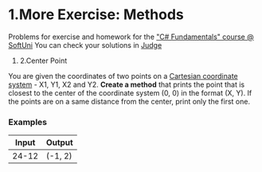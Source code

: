 ﻿# 1.More Exercise: Methods

Problems for exercise and homework for the [&quot;C#  Fundamentals&quot; course @ SoftUni](https://softuni.bg/modules/57/tech-module-4-0)
You can check your solutions in [Judge](https://judge.softuni.bg/Contests/1287)


1. 2.Center Point

You are given the coordinates of two points on a [Cartesian coordinate system](https://en.wikipedia.org/wiki/Cartesian_coordinate_system) - X1, Y1, X2 and Y2. **Create a method** that prints the point that is closest to the center of the coordinate system (0, 0) in the format (X, Y). If the points are on a same distance from the center, print only the first one.

### Examples

| **Input** | **Output** |
| --- | --- |
| 24-12 | (-1, 2) |


